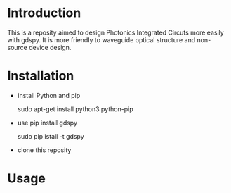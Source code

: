 # Introduction

This is a reposity aimed to design Photonics Integrated Circuts more easily with gdspy. It is more friendly to waveguide optical structure and non-source device design. 

# Installation

- install Python and pip 

    sudo apt-get install python3 python-pip

- use pip install gdspy
    
    sudo pip istall -t gdspy

- clone this reposity


# Usage